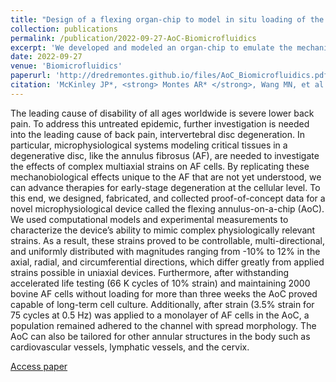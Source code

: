 ```yaml
---
title: "Design of a flexing organ-chip to model in situ loading of the intervertebral disc"
collection: publications
permalink: /publication/2022-09-27-AoC-Biomicrofluidics
excerpt: 'We developed and modeled an organ-chip to emulate the mechanics of the annulus fibrosus within the intervertebral disc of the spine.'
date: 2022-09-27
venue: 'Biomicrofluidics'
paperurl: 'http://dredremontes.github.io/files/AoC_Biomicrofluidics.pdf'
citation: 'McKinley JP*, <strong> Montes AR* </strong>, Wang MN, et al. (2022). &quot;Design of a flexing organ-chip to model in situ loading of the intervertebral disc.&quot; <i>Biomicrofluidics</i>. 16 (054111).'
---
```

The leading cause of disability of all ages worldwide is severe lower back pain. To address this untreated epidemic, further investigation is needed into the leading cause of back pain, intervertebral disc degeneration. In particular, microphysiological systems modeling critical tissues in a degenerative disc, like the annulus fibrosus (AF), are needed to investigate the effects of complex multiaxial strains on AF cells. By replicating these mechanobiological effects unique to the AF that are not yet understood, we can advance therapies for early-stage degeneration at the cellular level. To this end, we designed, fabricated, and collected proof-of-concept data for a novel microphysiological device called the flexing annulus-on-a-chip (AoC). We used computational models and experimental measurements to characterize the device’s ability to mimic complex physiologically relevant strains. As a result, these strains proved to be controllable, multi-directional, and uniformly distributed with magnitudes ranging from -10% to 12% in the axial, radial, and circumferential directions, which differ greatly from applied strains possible in uniaxial devices. Furthermore, after withstanding accelerated life testing (66 K cycles of 10% strain) and maintaining 2000 bovine AF cells without loading for more than three weeks the AoC proved capable of long-term cell culture. Additionally, after strain (3.5% strain for 75 cycles at 0.5 Hz) was applied to a monolayer of AF cells in the AoC, a population remained adhered to the channel with spread morphology. The AoC can also be tailored for other annular structures in the body such as cardiovascular vessels, lymphatic vessels, and the cervix.

[Access paper](https://aip.scitation.org/doi/10.1063/5.0103141)

<!-- Recommended citation: Your Name, You. (2009). "Paper Title Number 1." <i>Journal 1</i>. 1(1). -->